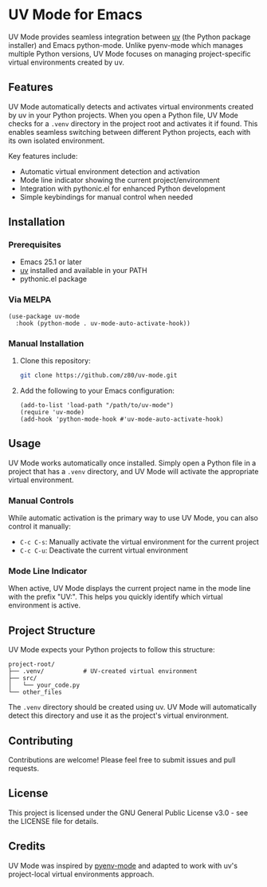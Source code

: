 # UV Mode for Emacs

UV Mode provides seamless integration between [uv](https://github.com/astral-sh/uv) (the Python package installer) and Emacs python-mode. Unlike pyenv-mode which manages multiple Python versions, UV Mode focuses on managing project-specific virtual environments created by uv.

## Features

UV Mode automatically detects and activates virtual environments created by uv in your Python projects. When you open a Python file, UV Mode checks for a `.venv` directory in the project root and activates it if found. This enables seamless switching between different Python projects, each with its own isolated environment.

Key features include:
- Automatic virtual environment detection and activation
- Mode line indicator showing the current project/environment
- Integration with pythonic.el for enhanced Python development
- Simple keybindings for manual control when needed

## Installation

### Prerequisites

- Emacs 25.1 or later
- [uv](https://github.com/astral-sh/uv) installed and available in your PATH
- pythonic.el package

### Via MELPA

```elisp
(use-package uv-mode
  :hook (python-mode . uv-mode-auto-activate-hook))
```

### Manual Installation

1. Clone this repository:
   ```bash
   git clone https://github.com/z80/uv-mode.git
   ```

2. Add the following to your Emacs configuration:
   ```elisp
   (add-to-list 'load-path "/path/to/uv-mode")
   (require 'uv-mode)
   (add-hook 'python-mode-hook #'uv-mode-auto-activate-hook)
   ```

## Usage

UV Mode works automatically once installed. Simply open a Python file in a project that has a `.venv` directory, and UV Mode will activate the appropriate virtual environment.

### Manual Controls

While automatic activation is the primary way to use UV Mode, you can also control it manually:

- `C-c C-s`: Manually activate the virtual environment for the current project
- `C-c C-u`: Deactivate the current virtual environment

### Mode Line Indicator

When active, UV Mode displays the current project name in the mode line with the prefix "UV:". This helps you quickly identify which virtual environment is active.

## Project Structure

UV Mode expects your Python projects to follow this structure:
```
project-root/
├── .venv/           # UV-created virtual environment
├── src/
│   └── your_code.py
└── other_files
```

The `.venv` directory should be created using uv. UV Mode will automatically detect this directory and use it as the project's virtual environment.

## Contributing

Contributions are welcome! Please feel free to submit issues and pull requests.

## License

This project is licensed under the GNU General Public License v3.0 - see the LICENSE file for details.

## Credits

UV Mode was inspired by [pyenv-mode](https://github.com/proofit404/pyenv-mode) and adapted to work with uv's project-local virtual environments approach.
